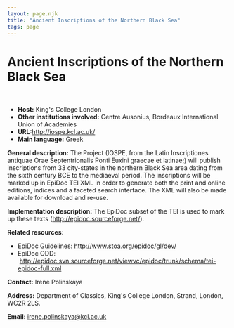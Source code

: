 ```yaml
---
layout: page.njk
title: "Ancient Inscriptions of the Northern Black Sea"
tags: page
---
```

# Ancient Inscriptions of the Northern Black Sea



 
 


* **Host:** King's College London
* **Other institutions involved:**
 Centre Ausonius, Bordeaux
 International Union of Academies
* **URL:**<http://iospe.kcl.ac.uk/>
* **Main language:** Greek


**General description:** The Project (IOSPE, from the Latin Inscriptiones antiquae Orae Septentrionalis Ponti
 Euxini graecae et latinae;) will publish inscriptions from 33 city-states in the northern
 Black Sea area dating from the sixth century BCE to the mediaeval period. The inscriptions
 will be marked up in EpiDoc TEI XML in order to generate both the print and online
 editions, indices and a faceted search interface. The XML will also be made available
 for download and re-use.
 
 **Implementation description:** The EpiDoc subset of the TEI is used to mark up these texts (<http://epidoc.sourceforge.net/>).
 
 **Related resources:** 
* EpiDoc Guidelines: <http://www.stoa.org/epidoc/gl/dev/>
* EpiDoc ODD:  <http://epidoc.svn.sourceforge.net/viewvc/epidoc/trunk/schema/tei-epidoc-full.xml>


**Contact:** Irene Polinskaya
 
 **Address:** Department of Classics, King's College London, Strand, London, WC2R 2LS.
 
 **Email:** [irene.polinskaya@kcl.ac.uk](mailto:irene.polinskaya@kcl.ac.uk)
